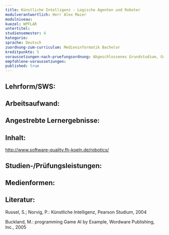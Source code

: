 ```yaml
---
title: Künstliche Intelligenz - Logische Agenten und Roboter
modulverantwortlich: Herr Alex Maier
modulniveau:
kuezel: WPFLAR
untertitel:
studiensemester: 4
kategorie:
sprache: Deutsch
zuordnung-zum-curriculum: Medieninformatik Bachelor
kreditpunkte: 5
voraussetzungen-nach-pruefungsordnung: Abgeschlossenes Grundstudium, Grundkenntnisse Programmierung, Teamfähigkeit
empfohlene-voraussetzungen: 
published: true
---
```


## Lehrform/SWS:


## Arbeitsaufwand:

## Angestrebte Lernergebnisse:


## Inhalt:
http://www.software-quality.fh-koeln.de/robotics/

## Studien-/Prüfungsleistungen:


## Medienformen:


## Literatur:
Russel, S.; Norvig, P.: Künstliche Intelligenz, Pearson Studium, 2004  


Buckland, M.: programming Game AI by Example, Wordware Publishing, Inc., 2005

